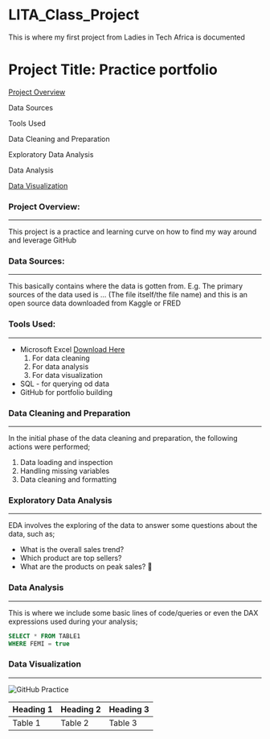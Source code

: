 # LITA_Class_Project
This is where my first project from Ladies in Tech Africa is documented  

# Project Title: Practice portfolio

[Project Overview](#project-overview)

Data Sources

Tools Used

Data Cleaning and Preparation

Exploratory Data Analysis

Data Analysis

[Data Visualization](#data-visualization)


### Project Overview: 
---
This project is a practice and learning curve on how to find my way around and leverage GitHub

### Data Sources: 
---
This basically contains where the data is gotten from. E.g. The primary sources of the data used is ... (The file itself/the file name) and this is an open source data downloaded from Kaggle or FRED

### Tools Used:
---
- Microsoft Excel [Download Here](https://www.microsoft.com)
  1. For data cleaning
  2. For data analysis
  3. For data visualization
- SQL - for querying od data
- GitHub for portfolio building

### Data Cleaning and Preparation
---
In the initial phase of the data cleaning and preparation, the following actions were performed;
1. Data loading and inspection
2. Handling missing variables
3. Data cleaning and formatting

### Exploratory Data Analysis
---
EDA involves the exploring of the data to answer some questions about the data, such as;
- What is the overall sales trend?
- Which product are top sellers?
- What are the products on peak sales? 👀

### Data Analysis
---
This is where we include some basic lines of code/queries or even the DAX expressions used during your analysis;

```SQL
SELECT * FROM TABLE1
WHERE FEMI = true
```

### Data Visualization
---

![GitHub Practice](https://github.com/user-attachments/assets/6afecfc1-6f08-4505-86c3-2eaba2373f54)


|Heading 1| Heading 2| Heading 3|
|---------|----------|----------|
|Table 1| Table 2| Table 3|


